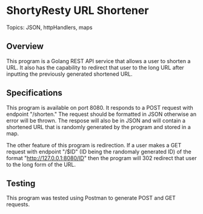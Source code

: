 # ShortyResty URL Shortener

Topics: JSON, httpHandlers, maps

## Overview

This program is a Golang REST API service that allows a user to shorten a URL. It also has the capability to redirect that user to the long URL after inputting the previously generated shortened URL.

## Specifications

This program is available on port 8080. It responds to a POST request with endpoint "/shorten." The request should be formatted in JSON otherwise an error will be thrown. The respose will also be in JSON and will contain a shortened URL that is randomly generated by the program and stored in a map.

The other feature of this program is redirection. If a user makes a GET request with endpoint "/$ID" (ID being the randomaly generated ID) of the format "http://127.0.0.1:8080/ID" then the program will 302 redirect that user to the long form of the URL.

## Testing

This program was tested using Postman to generate POST and GET requests.

